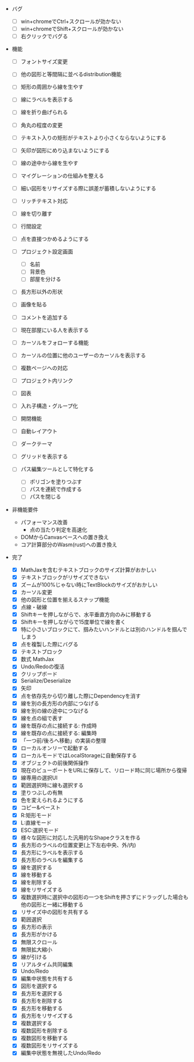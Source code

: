 - バグ
    - [ ] win+chromeでCtrl+スクロールが効かない
    - [ ] win+chromeでShift+スクロールが効かない
    - [ ] 右クリックでバグる

- 機能
    - [ ] フォントサイズ変更
    - [ ] 他の図形と等間隔に並べるdistribution機能
    - [ ] 矩形の周囲から線を生やす
    - [ ] 線にラベルを表示する
    - [ ] 線を折り曲げられる
    - [ ] 角丸の程度の変更

    - [ ] テキスト入りの矩形がテキストより小さくならないようにする
    - [ ] 矢印が図形にめり込まないようにする
    - [ ] 線の途中から線を生やす
    - [ ] マイグレーションの仕組みを整える
    - [ ] 細い図形をリサイズする際に誤差が蓄積しないようにする
    - [ ] リッチテキスト対応
    - [ ] 線を切り離す
    - [ ] 行間設定
    - [ ] 点を直接つかめるようにする
    - [ ] プロジェクト設定画面
        - [ ] 名前
        - [ ] 背景色
        - [ ] 部屋を分ける
    - [ ] 長方形以外の形状
    - [ ] 画像を貼る
    - [ ] コメントを追加する
    - [ ] 現在部屋にいる人を表示する
    - [ ] カーソルをフォローする機能
    - [ ] カーソルの位置に他のユーザーのカーソルを表示する
    - [ ] 複数ページへの対応
    - [ ] プロジェクト内リンク
    - [ ] 図表
    - [ ] 入れ子構造・グループ化
    - [ ] 開閉機能
    - [ ] 自動レイアウト
    - [ ] ダークテーマ
    - [ ] グリッドを表示する
    - [ ] パス編集ツールとして特化する
        - [ ] ポリゴンを塗りつぶす
        - [ ] パスを連続で作成する
        - [ ] パスを閉じる

- 非機能要件
    - パフォーマンス改善
        - 点の当たり判定を高速化
    - DOMからCanvasベースへの置き換え
    - コア計算部分のWasm(rust)への置き換え

- 完了
    - [x] MathJaxを含むテキストブロックのサイズ計算がおかしい
    - [x] テキストブロックがリサイズできない
    - [x] ズームが100%じゃない時にTextBlockのサイズがおかしい
    - [x] カーソル変更
    - [x] 他の図形と位置を揃えるスナップ機能
    - [x] 点線・破線
    - [x] Shiftキーを押しながらで、水平垂直方向のみに移動する
    - [x] Shiftキーを押しながらで15度単位で線を書く
    - [x] 特に小さいブロックにて、掴みたいハンドルとは別のハンドルを掴んでしまう
    - [x] 点を複製した際にバグる
    - [x] テキストブロック
    - [x] 数式 MathJax
    - [x] Undo/Redoの復活
    - [x] クリップボード
    - [x] Serialize/Deserialize
    - [x] 矢印
    - [x] 点を依存先から切り離した際にDependencyを消す
    - [x] 線を別の長方形の内部につなげる
    - [x] 線を別の線の途中につなげる
    - [x] 線を点の組で表す
    - [x] 線を既存の点に接続する: 作成時
    - [x] 線を既存の点に接続する: 編集時
    - [x] 「一つ前/後ろへ移動」の実装の整理
    - [x] ローカルオンリーで起動する
    - [x] ローカルモードではLocalStorageに自動保存する
    - [x] オブジェクトの前後関係操作
    - [x] 現在のビューポートをURLに保存して、リロード時に同じ場所から復帰
    - [x] 線専用の選択UI
    - [x] 範囲選択時に線も選択する
    - [x] 塗りつぶしの有無
    - [x] 色を変えられるようにする
    - [x] コピー&ペースト
    - [x] R:矩形モード
    - [x] L:直線モード
    - [x] ESC:選択モード
    - [x] 様々な図形に対応した汎用的なShapeクラスを作る
    - [x] 長方形のラベルの位置変更(上下左右中央、外/内)
    - [x] 長方形にラベルを表示する
    - [x] 長方形のラベルを編集する
    - [x] 線を選択する
    - [x] 線を移動する
    - [x] 線を削除する
    - [x] 線をリサイズする
    - [x] 複数選択時に選択中の図形の一つをShiftを押さずにドラッグした場合も他の図形と一緒に移動する
    - [x] リサイズ中の図形を共有する
    - [x] 範囲選択
    - [x] 長方形の表示
    - [x] 長方形がかける
    - [x] 無限スクロール
    - [x] 無限拡大縮小
    - [x] 線が引ける
    - [x] リアルタイム共同編集
    - [x] Undo/Redo
    - [x] 編集中状態を共有する
    - [x] 図形を選択する
    - [x] 長方形を選択する
    - [x] 長方形を削除する
    - [x] 長方形を移動する
    - [x] 長方形をリサイズする
    - [x] 複数選択する
    - [x] 複数図形を削除する
    - [x] 複数図形を移動する
    - [x] 複数図形をリサイズする
    - [x] 編集中状態を無視したUndo/Redo